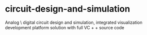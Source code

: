 # circuit-design-and-simulation
Analog \ digital circuit design and simulation, integrated visualization development platform solution with full VC + + source code
